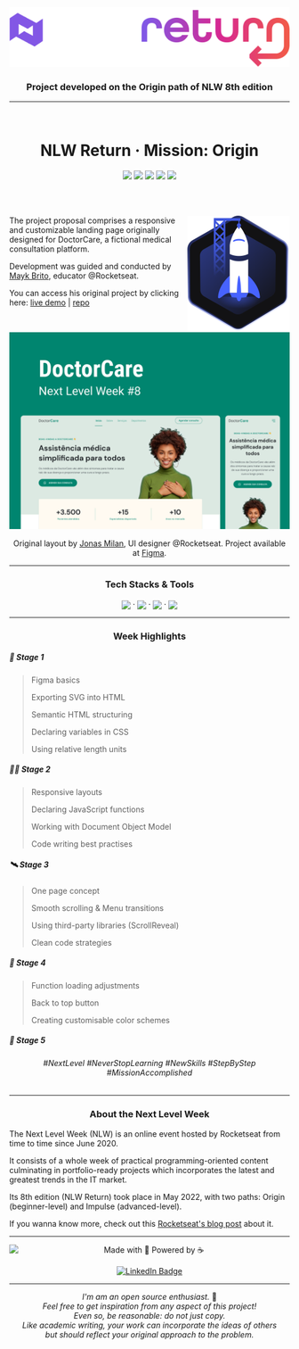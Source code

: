 <p align="center"><img src="./assets/github/logoNLWreturn.png" /></p>

<h3 align="center">
    Project developed on the Origin path of NLW 8th edition
</h3>

---

<br>
<h1 align="center">
    NLW Return · Mission: Origin
</h1>
<p align="center">
<img src="https://img.shields.io/badge/PRs-welcome-00856f.svg?style=flat-square"/>
    <img src="https://img.shields.io/github/license/bpires/nlw-return-origin?color=00856f"/>
<img src="https://img.shields.io/github/repo-size/bpires/nlw-return-origin?color=00856f"/>
<img src="https://img.shields.io/github/last-commit/bpires/nlw-return-origin?color=00856f"/>
<img src="https://img.shields.io/github/languages/count/bpires/nlw-return-origin?color=00856f"/>
</p>

<br>

<br>
<div><img align="right" src="./assets/github/origin-logo.svg">
<p align="left">
    The project proposal comprises a responsive and customizable landing page originally designed for DoctorCare, a fictional medical consultation platform.
</p>
<p align="left">Development was guided and conducted by<a href="https://maykbrito.dev/"> Mayk Brito</a>, educator @Rocketseat.</p>
<p  align="left">You can access his original project by clicking here: <a href="https://bpires.github.io/nlw-return-origin/assets/Model-code(MaykBrito)/">live demo</a> | <a href="https://github.com/bpires/nlw-return-origin/tree/main/assets/Model-code(MaykBrito)">repo</a>
</p>
    <br>

</div>

<a href="https://www.figma.com/community/file/1102912263666619803"><img src="./assets/github/DoctorCareFigma.png"></a>

<p align="center">Original layout by <a href="https://jonasmilan.cc/">Jonas Milan</a>, UI designer @Rocketseat. Project available at <a href="https://www.figma.com/community/file/1102912263666619803">Figma</a>.</p>

---

<h3 align="center">Tech Stacks & Tools</h3>
    <div align="center">
    <img align="center" height="30" src="https://cdn.worldvectorlogo.com/logos/html-1.svg">
    <span> · </span>
    <img align="center" height="30" src="https://cdn.worldvectorlogo.com/logos/css-3.svg">
    <span> · </span>
    <a href="https://www.javascript.com/"><img align="center" height="30" src="https://cdn.worldvectorlogo.com/logos/logo-javascript.svg"></a>
    <span> · </span>
    <a href="https://scrollrevealjs.org/"><img align="center" height="30" src="https://scrollrevealjs.org/img/logomark.svg"></a>
    </div>

---

<h3 align="center">Week Highlights</h3>

##### 🔭 Stage 1

> Figma basics
> 
> Exporting SVG into HTML
> 
> Semantic HTML structuring
> 
> Declaring variables in CSS
> 
> Using relative length units

##### 👨‍🚀 Stage 2

> Responsive layouts
> 
> Declaring JavaScript functions
> 
> Working with Document Object Model
> 
> Code writing best practises

##### 🛰️ Stage 3

>One page concept
>
>Smooth scrolling & Menu transitions
>
>Using third-party libraries (ScrollReveal)
>
>Clean code strategies

##### 🚀 Stage 4

>Function loading adjustments
>
>Back to top button
>
>Creating customisable color schemes



##### 🌌 Stage 5


<h6 align="center">#NextLevel #NeverStopLearning #NewSkills #StepByStep #MissionAccomplished</h6>

---

<h3 align="center">About the Next Level Week</h3>

<p>The Next Level Week (NLW) is an online event hosted by Rocketseat from time to time since June 2020. </p>

<p>It consists of a whole week of practical programming-oriented content culminating in portfolio-ready projects which incorporates the latest and greatest trends in the IT market.</p>

<p>Its 8th edition (NLW Return) took place in May 2022, with two paths: Origin (beginner-level) and Impulse (advanced-level).</p>

<p>If you wanna know more, check out this <a href="https://blog.rocketseat.com.br/o-que-e-next-level-week/">Rocketseat's blog post</a> about it.</p>

---

<div>
<img align="left" src="https://avatars.githubusercontent.com/bpires?size=75">
<p align="center">
Made with 💜 Powered by ☕<p>
<p align="center"><a href="https://www.linkedin.com/in/rafaelbpires" target="_blank"><img align="center" src="https://img.shields.io/badge/get%20in%20touch!-0077B5?style=flat&logo=linkedin&logoColor=white" alt="LinkedIn Badge" height="25"></a></p>
<div>

--- 

<p align="center"><i> I'm am an open source enthusiast.</i> 🌱
<br/><i>Feel free to get inspiration from any aspect of this project! 
<br/>Even so, be reasonable: do not just copy.
<br/>Like academic writing, your work can incorporate the ideas of others 
<br>but should reflect your original approach to the problem.</i>
</p>
